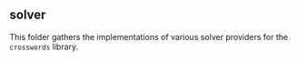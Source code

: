 ## solver

This folder gathers the implementations of various solver providers for the `crosswords` library.